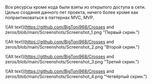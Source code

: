 Все ресурсы кроме кода были взяты из открытого доступа в сети.
Целью создания данного пет проекта, ничего более кроме как попрактиковаться в паттернах MVC, MVP.

![Alt text](https://github.com/BigToni968/Crosses and zeros/blob/main/Screenshots/Screenshot_1.png "Первый скрин.")

![Alt text](https://github.com/BigToni968/Crosses and zeros/blob/main/Screenshots/Screenshot_2.png "Второй скрин.")

![Alt text](https://github.com/BigToni968/Crosses and zeros/blob/main/Screenshots/Screenshot_3.png "Третий скрин.")

![Alt text](https://github.com/BigToni968/Crosses and zeros/blob/main/Screenshots/Screenshot_4.png "Четвёртый скрин.")